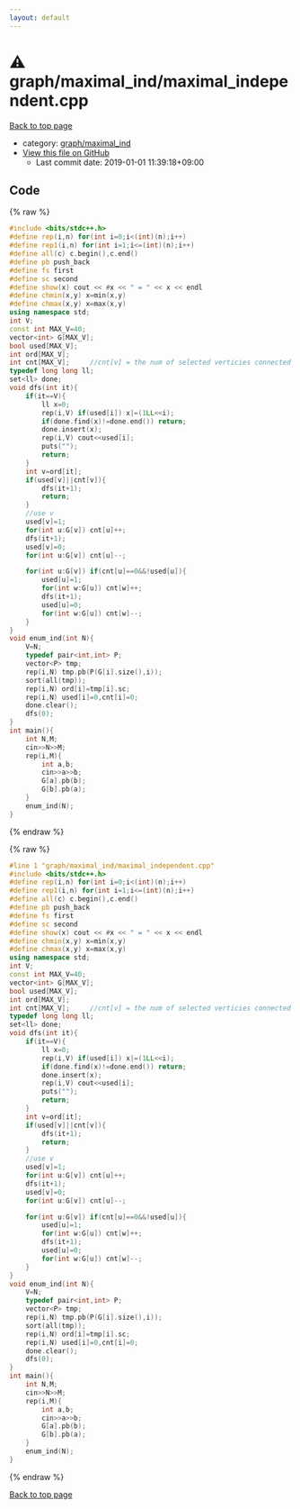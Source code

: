 ```yaml
---
layout: default
---
```


<!-- mathjax config similar to math.stackexchange -->
<script type="text/javascript" async
  src="https://cdnjs.cloudflare.com/ajax/libs/mathjax/2.7.5/MathJax.js?config=TeX-MML-AM_CHTML">
</script>
<script type="text/x-mathjax-config">
  MathJax.Hub.Config({
    TeX: { equationNumbers: { autoNumber: "AMS" }},
    tex2jax: {
      inlineMath: [ ['$','$'] ],
      processEscapes: true
    },
    "HTML-CSS": { matchFontHeight: false },
    displayAlign: "left",
    displayIndent: "2em"
  });
</script>

<script type="text/javascript" src="https://cdnjs.cloudflare.com/ajax/libs/jquery/3.4.1/jquery.min.js"></script>
<script src="https://cdn.jsdelivr.net/npm/jquery-balloon-js@1.1.2/jquery.balloon.min.js" integrity="sha256-ZEYs9VrgAeNuPvs15E39OsyOJaIkXEEt10fzxJ20+2I=" crossorigin="anonymous"></script>
<script type="text/javascript" src="../../../assets/js/copy-button.js"></script>
<link rel="stylesheet" href="../../../assets/css/copy-button.css" />


# :warning: graph/maximal_ind/maximal_independent.cpp

<a href="../../../index.html">Back to top page</a>

* category: <a href="../../../index.html#f52356fd59e70894433d4f82b2dfb2b1">graph/maximal_ind</a>
* <a href="{{ site.github.repository_url }}/blob/master/graph/maximal_ind/maximal_independent.cpp">View this file on GitHub</a>
    - Last commit date: 2019-01-01 11:39:18+09:00




## Code

<a id="unbundled"></a>
{% raw %}
```cpp
#include <bits/stdc++.h>
#define rep(i,n) for(int i=0;i<(int)(n);i++)
#define rep1(i,n) for(int i=1;i<=(int)(n);i++)
#define all(c) c.begin(),c.end()
#define pb push_back
#define fs first
#define sc second
#define show(x) cout << #x << " = " << x << endl
#define chmin(x,y) x=min(x,y)
#define chmax(x,y) x=max(x,y)
using namespace std;
int V;
const int MAX_V=40;
vector<int> G[MAX_V];
bool used[MAX_V];
int ord[MAX_V];
int cnt[MAX_V];		//cnt[v] = the num of selected verticies connected with v;
typedef long long ll;
set<ll> done;
void dfs(int it){
	if(it==V){
		ll x=0;
		rep(i,V) if(used[i]) x|=(1LL<<i);
		if(done.find(x)!=done.end()) return;
		done.insert(x);
		rep(i,V) cout<<used[i];
		puts("");
		return;
	}
	int v=ord[it];
	if(used[v]||cnt[v]){
		dfs(it+1);
		return;
	}
	//use v
	used[v]=1;
	for(int u:G[v]) cnt[u]++;
	dfs(it+1);
	used[v]=0;
	for(int u:G[v]) cnt[u]--;

	for(int u:G[v]) if(cnt[u]==0&&!used[u]){
		used[u]=1;
		for(int w:G[u]) cnt[w]++;
		dfs(it+1);
		used[u]=0;
		for(int w:G[u]) cnt[w]--;
	}
}
void enum_ind(int N){
	V=N;
	typedef pair<int,int> P;
	vector<P> tmp;
	rep(i,N) tmp.pb(P(G[i].size(),i));
	sort(all(tmp));
	rep(i,N) ord[i]=tmp[i].sc;
	rep(i,N) used[i]=0,cnt[i]=0;
	done.clear();
	dfs(0);
}
int main(){
	int N,M;
	cin>>N>>M;
	rep(i,M){
		int a,b;
		cin>>a>>b;
		G[a].pb(b);
		G[b].pb(a);
	}
	enum_ind(N);
}

```
{% endraw %}

<a id="bundled"></a>
{% raw %}
```cpp
#line 1 "graph/maximal_ind/maximal_independent.cpp"
#include <bits/stdc++.h>
#define rep(i,n) for(int i=0;i<(int)(n);i++)
#define rep1(i,n) for(int i=1;i<=(int)(n);i++)
#define all(c) c.begin(),c.end()
#define pb push_back
#define fs first
#define sc second
#define show(x) cout << #x << " = " << x << endl
#define chmin(x,y) x=min(x,y)
#define chmax(x,y) x=max(x,y)
using namespace std;
int V;
const int MAX_V=40;
vector<int> G[MAX_V];
bool used[MAX_V];
int ord[MAX_V];
int cnt[MAX_V];		//cnt[v] = the num of selected verticies connected with v;
typedef long long ll;
set<ll> done;
void dfs(int it){
	if(it==V){
		ll x=0;
		rep(i,V) if(used[i]) x|=(1LL<<i);
		if(done.find(x)!=done.end()) return;
		done.insert(x);
		rep(i,V) cout<<used[i];
		puts("");
		return;
	}
	int v=ord[it];
	if(used[v]||cnt[v]){
		dfs(it+1);
		return;
	}
	//use v
	used[v]=1;
	for(int u:G[v]) cnt[u]++;
	dfs(it+1);
	used[v]=0;
	for(int u:G[v]) cnt[u]--;

	for(int u:G[v]) if(cnt[u]==0&&!used[u]){
		used[u]=1;
		for(int w:G[u]) cnt[w]++;
		dfs(it+1);
		used[u]=0;
		for(int w:G[u]) cnt[w]--;
	}
}
void enum_ind(int N){
	V=N;
	typedef pair<int,int> P;
	vector<P> tmp;
	rep(i,N) tmp.pb(P(G[i].size(),i));
	sort(all(tmp));
	rep(i,N) ord[i]=tmp[i].sc;
	rep(i,N) used[i]=0,cnt[i]=0;
	done.clear();
	dfs(0);
}
int main(){
	int N,M;
	cin>>N>>M;
	rep(i,M){
		int a,b;
		cin>>a>>b;
		G[a].pb(b);
		G[b].pb(a);
	}
	enum_ind(N);
}

```
{% endraw %}

<a href="../../../index.html">Back to top page</a>

